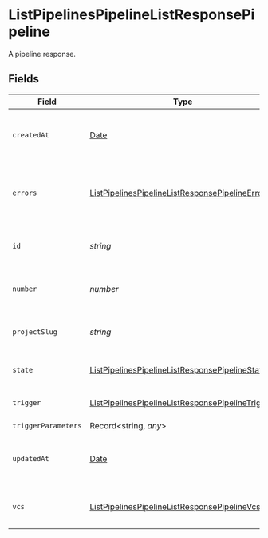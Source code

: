 # ListPipelinesPipelineListResponsePipeline

A pipeline response.


## Fields

| Field                                                                                                                           | Type                                                                                                                            | Required                                                                                                                        | Description                                                                                                                     | Example                                                                                                                         |
| ------------------------------------------------------------------------------------------------------------------------------- | ------------------------------------------------------------------------------------------------------------------------------- | ------------------------------------------------------------------------------------------------------------------------------- | ------------------------------------------------------------------------------------------------------------------------------- | ------------------------------------------------------------------------------------------------------------------------------- |
| `createdAt`                                                                                                                     | [Date](https://developer.mozilla.org/en-US/docs/Web/JavaScript/Reference/Global_Objects/Date)                                   | :heavy_check_mark:                                                                                                              | The date and time the pipeline was created.                                                                                     |                                                                                                                                 |
| `errors`                                                                                                                        | [ListPipelinesPipelineListResponsePipelineErrors](../../models/operations/listpipelinespipelinelistresponsepipelineerrors.md)[] | :heavy_check_mark:                                                                                                              | A sequence of errors that have occurred within the pipeline.                                                                    |                                                                                                                                 |
| `id`                                                                                                                            | *string*                                                                                                                        | :heavy_check_mark:                                                                                                              | The unique ID of the pipeline.                                                                                                  | 5034460f-c7c4-4c43-9457-de07e2029e7b                                                                                            |
| `number`                                                                                                                        | *number*                                                                                                                        | :heavy_check_mark:                                                                                                              | The number of the pipeline.                                                                                                     | 25                                                                                                                              |
| `projectSlug`                                                                                                                   | *string*                                                                                                                        | :heavy_check_mark:                                                                                                              | The project-slug for the pipeline.                                                                                              | gh/CircleCI-Public/api-preview-docs                                                                                             |
| `state`                                                                                                                         | [ListPipelinesPipelineListResponsePipelineState](../../models/operations/listpipelinespipelinelistresponsepipelinestate.md)     | :heavy_check_mark:                                                                                                              | The current state of the pipeline.                                                                                              |                                                                                                                                 |
| `trigger`                                                                                                                       | [ListPipelinesPipelineListResponsePipelineTrigger](../../models/operations/listpipelinespipelinelistresponsepipelinetrigger.md) | :heavy_check_mark:                                                                                                              | A summary of the trigger.                                                                                                       |                                                                                                                                 |
| `triggerParameters`                                                                                                             | Record<string, *any*>                                                                                                           | :heavy_minus_sign:                                                                                                              | N/A                                                                                                                             |                                                                                                                                 |
| `updatedAt`                                                                                                                     | [Date](https://developer.mozilla.org/en-US/docs/Web/JavaScript/Reference/Global_Objects/Date)                                   | :heavy_minus_sign:                                                                                                              | The date and time the pipeline was last updated.                                                                                |                                                                                                                                 |
| `vcs`                                                                                                                           | [ListPipelinesPipelineListResponsePipelineVcs](../../models/operations/listpipelinespipelinelistresponsepipelinevcs.md)         | :heavy_minus_sign:                                                                                                              | VCS information for the pipeline.                                                                                               |                                                                                                                                 |